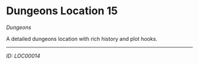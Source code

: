 # Dungeons Location 15

*Dungeons*

A detailed dungeons location with rich history and plot hooks.

---
*ID: LOC00014*